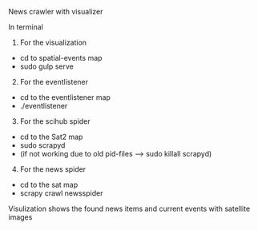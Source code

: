 News crawler with visualizer

In terminal
1) For the visualization
  - cd to spatial-events map
  - sudo gulp serve

2) For the eventlistener
  - cd to the eventlistener map
  - ./eventlistener

3) For the scihub spider
  - cd to the Sat2 map
  - sudo scrapyd
  - (if not working due to old pid-files --> sudo killall scrapyd)

4) For the news spider
  - cd to the sat map
  - scrapy crawl newsspider

Visulization shows the found news items and current events with satellite images
